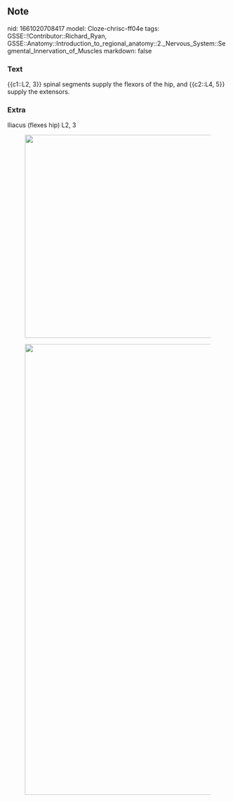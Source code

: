 ## Note
nid: 1661020708417
model: Cloze-chrisc-ff04e
tags: GSSE::!Contributor::Richard_Ryan, GSSE::Anatomy::Introduction_to_regional_anatomy::2._Nervous_System::Segmental_Innervation_of_Muscles
markdown: false

### Text
<div class="toggle">
  {{c1::L2, 3}} spinal segments supply the flexors of the hip, and
  {{c2::L4, 5}} supply the extensors.
</div>

### Extra
<p id="33dc66fc-a89f-4adf-8eca-5aed179a7fc1" class="">Iliacus
(flexes hip) L2, 3
<figure id="602412dd-b6f5-4209-b78c-5a9b37b8aad2" class="image">
  <a href= 
  "Segmental%20Innervation%20of%20Muscles%207d63896baca647afbed74c6676ac4e89/Untitled%201.png">
  <img style="width:463px" src= 
  "ce353048413d5d167b609bba4052901a6bfc6154.png"></a>
</figure>
<figure id="d0283638-7aa8-4369-bf31-1eeec5d231c1" class="image">
  <a href= 
  "Segmental%20Innervation%20of%20Muscles%207d63896baca647afbed74c6676ac4e89/Untitled%202.png">
  <img style="width:1028px" src= 
  "02012c4142700a8f1688f3a04ccc61c0085f9321.png"></a>
</figure>
